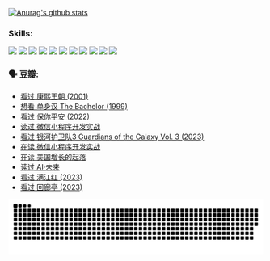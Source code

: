 
[![Anurag's github stats](https://github-readme-stats.vercel.app/api?username=w940853815)](https://github.com/anuraghazra/github-readme-stats)

### Skills:

<code><img height="32" src="https://cdn.jsdelivr.net/npm/simple-icons@v5/icons/python.svg"></code>
<code><img height="32" src="https://cdn.jsdelivr.net/npm/simple-icons@v5/icons/javascript.svg"></code>
<code><img height="32" src="https://cdn.jsdelivr.net/npm/simple-icons@v5/icons/django.svg"></code>
<code><img height="32" src="https://cdn.jsdelivr.net/npm/simple-icons@v5/icons/flask.svg"></code>
<code><img height="32" src="https://cdn.jsdelivr.net/npm/simple-icons@v5/icons/vuetify.svg"></code>
<code><img height="32" src="https://cdn.jsdelivr.net/npm/simple-icons@v5/icons/git.svg"></code>
<code><img height="32" src="https://cdn.jsdelivr.net/npm/simple-icons@v5/icons/docker.svg"></code>
<code><img height="32" src="https://cdn.jsdelivr.net/npm/simple-icons@v5/icons/postgresql.svg"></code>
<code><img height="32" src="https://cdn.jsdelivr.net/npm/simple-icons@v5/icons/elasticsearch.svg"></code>
<code><img height="32" src="https://cdn.jsdelivr.net/npm/simple-icons@v5/icons/macos.svg"></code>
<code><img height="32" src="https://cdn.jsdelivr.net/npm/simple-icons@v5/icons/linux.svg"></code>

### 🗣 豆瓣:

<!-- DOUBAN-ACTIVITIES:START -->
- [看过 康熙王朝‎ (2001)](https://www.douban.com/people/136069238/status/4254396418/?_i=85463289)
- [想看 单身汉 The Bachelor‎ (1999)](https://www.douban.com/people/136069238/status/4250318861/?_i=85463289)
- [看过 保你平安‎ (2022)](https://www.douban.com/people/136069238/status/4239139510/?_i=85463289)
- [读过 微信小程序开发实战](https://www.douban.com/people/136069238/status/4237321528/?_i=85463289)
- [看过 银河护卫队3 Guardians of the Galaxy Vol. 3‎ (2023)](https://www.douban.com/people/136069238/status/4236631849/?_i=85463289)
- [在读 微信小程序开发实战](https://www.douban.com/people/136069238/status/4230177692/?_i=85463289)
- [在读 美国增长的起落](https://www.douban.com/people/136069238/status/4220055912/?_i=85463290)
- [读过 AI·未来](https://www.douban.com/people/136069238/status/4220054171/?_i=85463290)
- [看过 满江红‎ (2023)](https://www.douban.com/people/136069238/status/4219146433/?_i=85463290)
- [看过 回廊亭‎ (2023)](https://www.douban.com/people/136069238/status/4215992758/?_i=85463290)
<!-- DOUBAN-ACTIVITIES:END -->


![Snake animation](https://raw.githubusercontent.com/w940853815/w940853815/output/github-contribution-grid-snake.svg)

<!--
**w940853815/w940853815** is a ✨ _special_ ✨ repository because its `README.md` (this file) appears on your GitHub profile.

Here are some ideas to get you started:

- 🔭 I’m currently working on ...
- 🌱 I’m currently learning ...
- 👯 I’m looking to collaborate on ...
- 🤔 I’m looking for help with ...
- 💬 Ask me about ...
- 📫 How to reach me: ...
- 😄 Pronouns: ...
- ⚡ Fun fact: ...
-->
